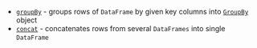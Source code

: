 [//]: # (title: Group/concat rows)

* [`groupBy`](groupBy.md) - groups rows of `DataFrame` by given key columns into [`GroupBy`](groupBy.md#groupby) object
* [`concat`](concat.md) - concatenates rows from several `DataFrames` into single `DataFrame`
